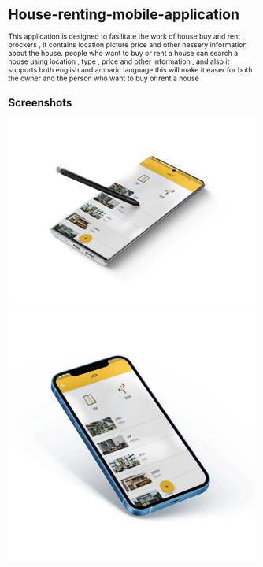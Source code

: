 # House-renting-mobile-application
This application is designed to fasilitate the work of house buy and rent brockers ,
it contains location picture price and other nessery information about the house.
people who want to buy or rent a house can search a house using location , type , price and other information , and also it supports both english and amharic language
this will make it easer for both the owner and the person who want to buy or rent a house



## Screenshots

![](https://github.com/Tibebetad/Home_Rent_and_Sell_System/blob/main/ssss/1.jpg?raw=true)

![](https://github.com/Tibebetad/Home_Rent_and_Sell_System/blob/main/ssss/2.jpg?raw=true)


